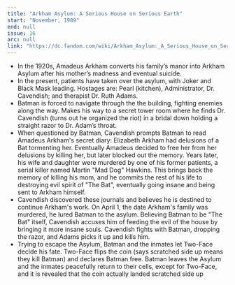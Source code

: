 ```yaml
---
title: "Arkham Asylum: A Serious House on Serious Earth"
start: "November, 1989"
end: null
issue: 16
arc: null
link: "https://dc.fandom.com/wiki/Arkham_Asylum:_A_Serious_House_on_Serious_Earth"
---
```


- In the 1920s, Amadeus Arkham converts his family’s manor into Arkham Asylum after his mother’s madness and eventual suicide. 
- In the present, patients have taken over the asylum, with Joker and Black Mask leading. Hostages are: Pearl (kitchen), Administrator, Dr. Cavendish; and therapist Dr. Ruth Adams. 
- Batman is forced to navigate through the the building, fighting enemies along the way. Makes his way to a secret tower room where he finds Dr. Cavendish (turns out he organized the riot) in a bridal down holding a straight razor to Dr. Adam’s throat. 
- When questioned by Batman, Cavendish prompts Batman to read Amadeus Arkham's secret diary: Elizabeth Arkham had delusions of a Bat tormenting her. Eventually Amadeus decided to free her from her delusions by killing her, but later blocked out the memory. Years later, his wife and daughter were murdered by one of his former patients, a serial killer named Martin "Mad Dog" Hawkins. This brings back the memory of killing his mom, and he commits the rest of his life to destroying evil spirit of "The Bat", eventually going insane and being sent to Arkham himself. 
- Cavendish discovered these journals and believes he is destined to continue Arkham's work. On April 1, the date Arkham's family was murdered, he lured Batman to the asylum. Believing Batman to be "The Bat" itself, Cavendish accuses him of feeding the evil of the house by bringing it more insane souls.
Cavendish fights with Batman, dropping the razor, and Adams picks it up and kills him. 
- Trying to escape the Asylum, Batman and the inmates let Two-Face decide his fate. Two-Face flips the coin (says scratched side up means they kill Batman) and declares Batman free. Batman leaves the Asylum and the inmates peacefully return to their cells, except for Two-Face, and it is revealed that the coin actually landed scratched side up
